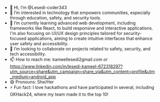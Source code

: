 - 👋 Hi, I’m @Lesedi-coder343
- 👀 I’m interested in technology that empowers communities, especially through education, safety, and security tools.
- 🌱 I’m currently learning advanced web development, including frameworks like React, to build responsive and interactive applications. I'm also focusing on UI/UX design principles tailored for security-focused applications, aiming to create intuitive interfaces that enhance user safety and accessibility.
- 💞️ I’m looking to collaborate on projects related to safety, security, and tech accessibility.
- 📫 How to reach me: kameellesedi2gmail.com or https://www.linkedin.com/in/lesedi-kameel-672318297?utm_source=share&utm_campaign=share_via&utm_content=profile&utm_medium=android_app 
- 😄 Pronouns: She/Her
- ⚡ Fun fact: I love hackathons and have participated in several, including GKHack24, where my team made it to the top 10!

<!---
Lesedi-coder343/Lesedi-coder343 is a ✨ special ✨ repository because its `README.md` (this file) appears on your GitHub profile.
You can click the Preview link to take a look at your changes.
--->
